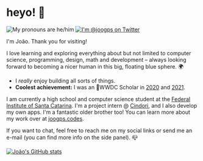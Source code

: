 # heyo! 👋
<p>
    <img src="https://shields.io/badge/pronouns-he/him-blue" alt="My pronouns are he/him"/>
    <a href="https://twitter.com/joogps">
        <img src="https://img.shields.io/badge/Contact-@joogps-lightgrey.svg?style=social&logo=twitter" alt="I'm @joogps on Twitter" />
    </a>
</p>

I'm João. Thank you for visiting!

I love learning and exploring everything about but not limited to computer science, programming, design, math and development – always looking forward to becoming a nicer human in this big, floating blue sphere. 🌍
- I _really_ enjoy building all sorts of things.
- **Coolest achievement:** I was an WWDC Scholar in [2020](https://github.com/joogps/WWDC-2020) and [2021](https://github.com/joogps/WWDC-2021).

I am currently a high school and computer science student at the [Federal Institute of Santa Catarina](https://www.ifsc.edu.br). I'm a project intern @ [Cindori](https://cindori.org), and I also develop my own apps. I'm a fantastic older brother too! You can learn more about my work over at [joogps.codes](https://joogps.codes).

If you want to chat, feel free to reach me on my social links or send me an e-mail (you can find more info on the side panel). 📪

[![João's GitHub stats](https://github-readme-stats.vercel.app/api?username=joogps&show_icons=true&theme=algolia)](https://github.com/anuraghazra/github-readme-stats)
